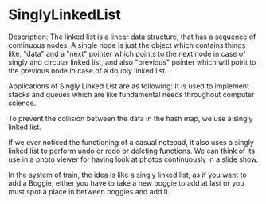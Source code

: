 # SinglyLinkedList
 Description:
 The linked list is a linear data structure, that has a sequence of continuous nodes. A single node is just the object which contains things like, "data" and a "next" pointer which points to the next node in case of singly and circular linked list, and also "previous" pointer which will point to the previous node in case of a doubly linked list.
 
 Applications of Singly Linked List are as following:
  It is used to implement stacks and queues which are like fundamental needs throughout computer science.
  
 To prevent the collision between the data in the hash map, we use a singly linked list.
 
 If we ever noticed the functioning of a casual notepad, it also uses a singly linked list to perform undo or redo or deleting functions.
 We can think of its use in a photo viewer for having look at photos continuously in a slide show.
 
 In the system of train, the idea is like a singly linked list, as if you want to add a Boggie, either you have to take a new boggie to add at last or you must spot a place in between boggies and add it.
 
 
